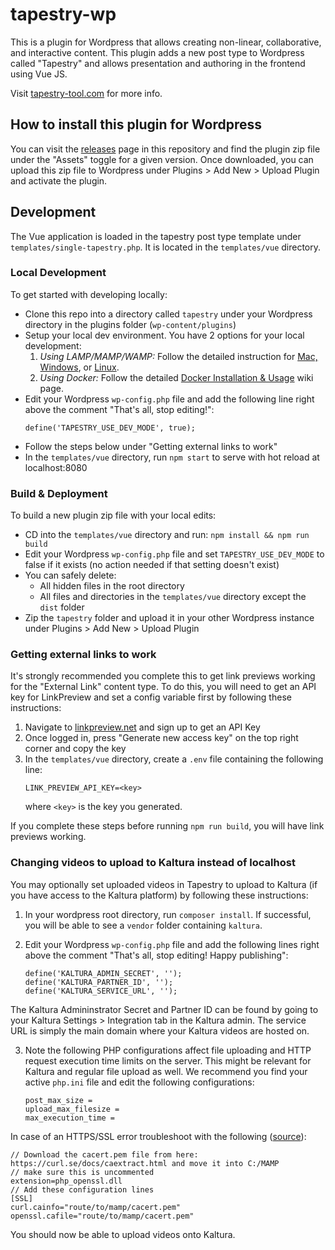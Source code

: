 # tapestry-wp

This is a plugin for Wordpress that allows creating non-linear, collaborative, and interactive content. This plugin adds a new post type to Wordpress called "Tapestry" and allows presentation and authoring in the frontend using Vue JS.

Visit [tapestry-tool.com](https://www.tapestry-tool.com) for more info.

## How to install this plugin for Wordpress

You can visit the [releases](https://github.com/tapestry-tool/tapestry-wp/releases) page in this repository and find the plugin zip file under the "Assets" toggle for a given version. Once downloaded, you can upload this zip file to Wordpress under Plugins > Add New > Upload Plugin and activate the plugin.

## Development

The Vue application is loaded in the tapestry post type template under `templates/single-tapestry.php`. It is located in the `templates/vue` directory.

### Local Development

To get started with developing locally:
- Clone this repo into a directory called `tapestry` under your Wordpress directory in the plugins folder (`wp-content/plugins`)
- Setup your local dev environment. You have 2 options for your local development:
  1. *Using LAMP/MAMP/WAMP:* Follow the detailed instruction for [Mac, Windows](https://github.com/tapestry-tool/tapestry-wp/wiki/Local-Dev-with-MAMP-or-WAMP), or [Linux](https://github.com/tapestry-tool/tapestry-wp/wiki/Local-Dev-with-LAMP-setup).
  2. *Using Docker:* Follow the detailed [Docker Installation & Usage](https://github.com/tapestry-tool/tapestry-wp/wiki/Docker-Installation-&-Usage) wiki page.
- Edit your Wordpress `wp-config.php` file and add the following line right above the comment "That's all, stop editing!":
    ```
    define('TAPESTRY_USE_DEV_MODE', true);
    ```
- Follow the steps below under "Getting external links to work"
- In the `templates/vue` directory, run `npm start` to serve with hot reload at localhost:8080

### Build & Deployment

To build a new plugin zip file with your local edits:
- CD into the `templates/vue` directory and run: `npm install && npm run build`
- Edit your Wordpress `wp-config.php` file and set `TAPESTRY_USE_DEV_MODE` to false if it exists (no action needed if that setting doesn't exist)
- You can safely delete:
  - All hidden files in the root directory
  - All files and directories in the `templates/vue` directory except the `dist` folder
- Zip the `tapestry` folder and upload it in your other Wordpress instance under Plugins > Add New > Upload Plugin

### Getting external links to work

It's strongly recommended you complete this to get link previews working for the "External Link" content type. To do this, you will need to get an API key for LinkPreview and set a config variable first by following these instructions:

1. Navigate to [linkpreview.net](https://www.linkpreview.net/) and sign up to get an API Key
2. Once logged in, press "Generate new access key" on the top right corner and copy the key
3. In the `templates/vue` directory, create a `.env` file containing the following line:
    ```
    LINK_PREVIEW_API_KEY=<key>
    ```
    where `<key>` is the key you generated.

If you complete these steps before running `npm run build`, you will have link previews working.

### Changing videos to upload to Kaltura instead of localhost

You may optionally set uploaded videos in Tapestry to upload to Kaltura (if you have access to the Kaltura platform) by following these instructions:

1. In your wordpress root directory, run `composer install`. If successful, you will be able to see a `vendor` folder containing `kaltura`.

2. Edit your Wordpress `wp-config.php` file and add the following lines right above the comment "That's all, stop editing! Happy publishing":
    ```
    define('KALTURA_ADMIN_SECRET', '');
    define('KALTURA_PARTNER_ID', '');
    define('KALTURA_SERVICE_URL', '');
    ```
The Kaltura Admininstrator Secret and Partner ID can be found by going to your Kaltura Settings > Integration tab in the Kaltura admin. The service URL is simply the main domain where your Kaltura videos are hosted on.

3. Note the following PHP configurations affect file uploading and HTTP request execution time limits on the server. This might be relevant for Kaltura and regular file upload as well. We recommend you find your active `php.ini` file and edit the following configurations:
    ```
    post_max_size = 
    upload_max_filesize =
    max_execution_time =
    ```
  In case of an HTTPS/SSL error troubleshoot with the following ([source](https://stackoverflow.com/questions/28858351/php-ssl-certificate-error-unable-to-get-local-issuer-certificate)):
  ```
  // Download the cacert.pem file from here: https://curl.se/docs/caextract.html and move it into C:/MAMP
  // make sure this is uncommented
  extension=php_openssl.dll
  // Add these configuration lines
  [SSL]
  curl.cainfo="route/to/mamp/cacert.pem"
  openssl.cafile="route/to/mamp/cacert.pem"
  ```
You should now be able to upload videos onto Kaltura.
